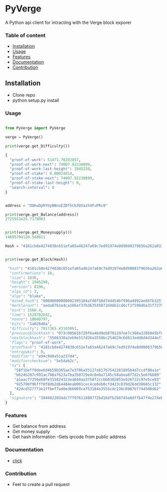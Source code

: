# PyVerge

A Python api client for intracting with the Verge block exporer

### Table of content
 
* [Installation](#installation)
* [Usage](#usage)
* [Features](#features)
* [Documentation](#documentation)
* [Contribution](#contribution)


## Installation

 -  Clone repo
 -  python setup.py install
 
 
### Usage
``` python
 
from PyVerge import PyVerge

verge = PyVerge()

print(verge.get_Difficulty())

{
  "proof-of-work": 51471.70202057,
  "proof-of-work-next": 74007.92238899,
  "proof-of-work-last-height": 1945220,
  "proof-of-stake": 0.00024414,
  "proof-of-stake-next": 74007.92238899,
  "proof-of-stake-last-height": 0,
  "search-interval": 0
}


address = "DQkwDpRYUyNNnoEZDf5Cb3QVazh4FuPRs9"

print(verge.get_Balance(address))
2725553425.7179003


print(verge.get_Moneysupply())
14695794120.548811

Hash = "4181cb8e4274838c651efa85a46247a69c7ed91974e0d9808379656a262a033c"


print(verge.get_Block(Hash))

 "hash": "4181cb8e4274838c651efa85a46247a69c7ed91974e0d9808379656a262a033c",
  "confirmations": 16,
  "size": 1836,
  "height": 1945290,
  "version": 8196,
  "algo_id": 3,
  "algo": "blake",
  "mined_hash": "00000000000002395104afd0f58d74d454bf996a4892ae66fb32574d3518912c",
  "merkleroot": "aeda87b1e4ca186af37b363545072d46b2cd6cf2f590d6a31f7279d55b1fa238",
  "mint": 1560.4,
  "time": 1520782042,
  "nonce": 10680797,
  "bits": "1a02640a",
  "difficulty": 7017365.43163861,
  "previousblockhash": "073c00561b720f6a46d9eb8701297ee7c366a3286045bf8711eca7d55f11d7f4",
  "nextblockhash": "5566330a2eb9e51fd26a3558bc254629c6d813edd6d4d344ef3f0e600b55216f",
  "flags": "proof-of-work",
  "proofhash": "4181cb8e4274838c651efa85a46247a69c7ed91974e0d9808379656a262a033c",
  "entropybit": 0,
  "modifier": "e94c940a51a237d4",
  "modifierchecksum": "5e5dab2c",
  "tx": [
    "58f1beff9dee6d4b59b365ae7e370ba55127a817b7542281895b4d7ccdf00a1e",
    "bb24b287c991ac788af623a7ba350729e4c0e0a7145c58abea8f7d2c5e6f6889",
    "a1aac77256e68fe315824323ea640aa3758f2ccbb0302855e926722c97e5ce83",
    "925700f96fff0f8db2d64484eab001cec4ce0eb0cfd423c039d26dd38665c132",
    "42dcd327773e1ffbef7ad0ed66009ca753104e3555cdc236c0967bf744508d62"
  ],
  "signature": "3044022034dc7ff97611880772bd16dfb2b8745e6dffb47f4e274ebe14d531105245f3b102200b267c8f034672b2ae84ce5e38ae2a7d26930c5572f4575c266faa55808e3afb"
}
```
### Features
  - Get balance from address
  - Get money supply
  - Get hash information
  -Gets qrcode from public address
  
### Documentation
  - [click](https://github.com/goodship1/PyVerge/wiki/Documentation)
  
  
  
### Contribution 
 - Feel to create a pull request 
 
 
